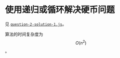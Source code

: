 # 使用递归或循环解决硬币问题

见 [`question-2-solution-1.js`](./question-2-solution-1.js)。

算法的时间复杂度为 $$ O(n^2) $$。